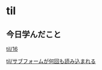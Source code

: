 # til

## 今日学んだこと

[til/16](https://github.com/tokiohamamatsu/til/blob/master/%E6%B4%BB%E5%8B%95%E8%A8%98%E9%8C%B2/2021/04/16.md)

[til/サブフォームが何回も読み込まれる](https://github.com/tokiohamamatsu/til/blob/master/Access/%E3%82%B5%E3%83%96%E3%83%95%E3%82%A9%E3%83%BC%E3%83%A0%E3%81%8C%E4%BD%95%E5%9B%9E%E3%82%82%E8%AA%AD%E3%81%BF%E8%BE%BC%E3%81%BE%E3%82%8C%E3%82%8B.md)